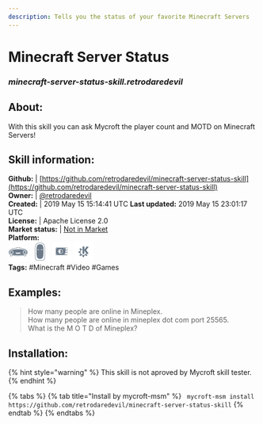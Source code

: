 ```yaml
---
description: Tells you the status of your favorite Minecraft Servers
---
```


# Minecraft Server Status  
### _minecraft-server-status-skill.retrodaredevil_  
## About:  
With this skill you can ask Mycroft the player count and MOTD on Minecraft Servers!

## Skill information:  
**Github:** | [https://github.com/retrodaredevil/minecraft-server-status-skill](https://github.com/retrodaredevil/minecraft-server-status-skill)  
**Owner:** | [@retrodaredevil](https://github.com/retrodaredevil)  
**Created:** | 2019 May 15 15:14:41 UTC  **Last updated:** 2019 May 15 23:01:17 UTC  
**License:** | Apache License 2.0  
**Market status:** | [Not in Market](https://market.mycroft.ai/skill/)  
**Platform:**  
 ![Mark I](../.gitbook/assets/mark-1-icon.png)  ![Mark II](../.gitbook/assets/mark-2-icon.png)  ![Picroft](../.gitbook/assets/picroft-icon.png)  ![plasmoid](../.gitbook/assets/kde.png)   
**Tags:** \#Minecraft \#Video \#Games   
## Examples:  
> How many people are online in Mineplex.  
> How many people are online in mineplex dot com port 25565.  
> What is the M O T D of Mineplex?  
  
## Installation:  
{% hint style="warning" %}
This skill is not aproved by Mycroft skill tester.
{% endhint %}
    
{% tabs %}
{% tab title="Install by mycroft-msm" %}
``` mycroft-msm install https://github.com/retrodaredevil/minecraft-server-status-skill```
{% endtab %}
  {% endtabs %}
  